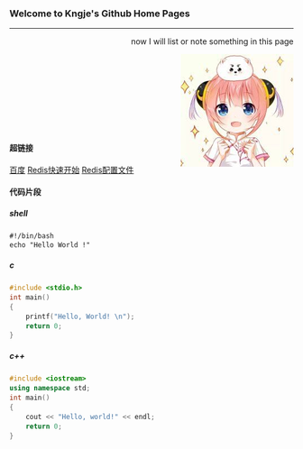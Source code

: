 ### Welcome to Kngje's Github Home Pages
---

<p align="right">now I will list or note something in this page</p>
<img align="right" src="./head.jpg" />
<br>
<br>
<br>
<br>
<br>
<br>
<br>
<br>

#### 超链接
<a href="https://www.baidu.com">百度</a>
<a href="./redis-Start">Redis快速开始</a>
<a href="./redis-Configure">Redis配置文件</a>

#### 代码片段
##### shell
```shell
#!/bin/bash
echo "Hello World !"
```

##### c
```c
#include <stdio.h>
int main()
{
    printf("Hello, World! \n");
    return 0;
}
```

##### c++
```c++
#include <iostream>
using namespace std;
int main()
{
    cout << "Hello, world!" << endl;
    return 0;
}
```
